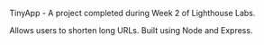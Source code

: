 TinyApp - A project completed during Week 2 of Lighthouse Labs. 

Allows users to shorten long URLs. Built using Node and Express.




